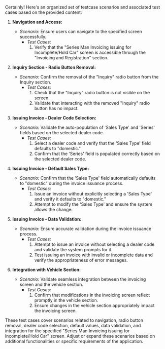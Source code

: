 
Certainly! Here's an organized set of testcase scenarios and associated test cases based on the provided content:

1. **Navigation and Access:**
   - *Scenario:* Ensure users can navigate to the specified screen successfully.
     - *Test Cases:* 
       1. Verify that the "Series Man Invoicing issuing for Incomplete/Hold Car" screen is accessible through the "Invoicing and Registration" section.

2. **Inquiry Section - Radio Button Removal:**
   - *Scenario:* Confirm the removal of the "Inquiry" radio button from the Inquiry section.
     - *Test Cases:*
       1. Check that the "Inquiry" radio button is not visible on the screen.
       2. Validate that interacting with the removed "Inquiry" radio button has no impact.

3. **Issuing Invoice - Dealer Code Selection:**
   - *Scenario:* Validate the auto-population of 'Sales Type' and 'Series' fields based on the selected dealer code.
     - *Test Cases:*
       1. Select a dealer code and verify that the 'Sales Type' field defaults to "domestic."
       2. Confirm that the 'Series' field is populated correctly based on the selected dealer code.

4. **Issuing Invoice - Default Sales Type:**
   - *Scenario:* Confirm that the 'Sales Type' field automatically defaults to "domestic" during the invoice issuance process.
     - *Test Cases:*
       1. Issue an invoice without explicitly selecting a 'Sales Type' and verify it defaults to "domestic."
       2. Attempt to modify the 'Sales Type' and ensure the system allows the change.

5. **Issuing Invoice - Data Validation:**
   - *Scenario:* Ensure accurate validation during the invoice issuance process.
     - *Test Cases:*
       1. Attempt to issue an invoice without selecting a dealer code and validate the system prompts for it.
       2. Test issuing an invoice with invalid or incomplete data and verify the appropriateness of error messages.

6. **Integration with Vehicle Section:**
   - *Scenario:* Validate seamless integration between the invoicing screen and the vehicle section.
     - *Test Cases:*
       1. Confirm that modifications in the invoicing screen reflect promptly in the vehicle section.
       2. Ensure changes in the vehicle section appropriately impact the invoicing screen.

These test cases cover scenarios related to navigation, radio button removal, dealer code selection, default values, data validation, and integration for the specified "Series Man Invoicing issuing for Incomplete/Hold Car" screen. Adjust or expand these scenarios based on additional functionalities or specific requirements of the application.
